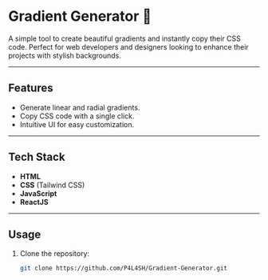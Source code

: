 # Gradient Generator 🎨  

A simple tool to create beautiful gradients and instantly copy their CSS code. Perfect for web developers and designers looking to enhance their projects with stylish backgrounds.  

---

## Features  

- Generate linear and radial gradients.  
- Copy CSS code with a single click.  
- Intuitive UI for easy customization.  

---

## Tech Stack  

- **HTML**  
- **CSS** (Tailwind CSS)  
- **JavaScript**  
- **ReactJS**

---

## Usage  

1. Clone the repository:  
   ```bash  
   git clone https://github.com/P4L4SH/Gradient-Generator.git  
